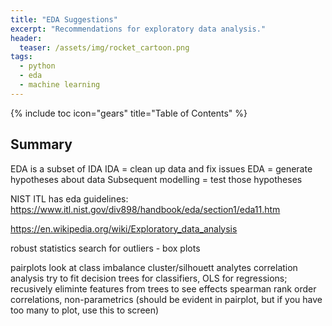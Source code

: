 ```yaml
---
title: "EDA Suggestions"
excerpt: "Recommendations for exploratory data analysis."
header:
  teaser: /assets/img/rocket_cartoon.png
tags:
  - python
  - eda
  - machine learning
---
```


{% include toc icon="gears" title="Table of Contents" %}

## Summary

EDA is a subset of IDA
IDA = clean up data and fix issues
EDA = generate hypotheses about data
Subsequent modelling = test those hypotheses

NIST ITL has eda guidelines: https://www.itl.nist.gov/div898/handbook/eda/section1/eda11.htm

https://en.wikipedia.org/wiki/Exploratory_data_analysis

robust statistics
search for outliers - box plots

pairplots
look at class imbalance
cluster/silhouett analytes
correlation analysis
try to fit decision trees for classifiers, OLS for regressions; recusively eliminte features from trees to see effects
spearman rank order correlations, non-parametrics (should be evident in pairplot, but if you have too many to plot, use this to screen)

